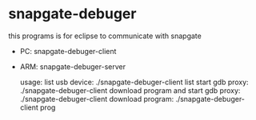 
# snapgate-debuger

this programs is for eclipse to communicate with snapgate

* PC: snapgate-debuger-client
* ARM: snapgate-debuger-server


	usage:
	list usb device:
		./snapgate-debuger-client <ip address> list
	start gdb proxy:
		./snapgate-debuger-client <ip address> <usb serial> <port>
	download program and start gdb proxy:
		./snapgate-debuger-client <ip address> <usb serial> <port> <filename>
	download program:
		./snapgate-debuger-client <ip address> <usb serial> <port> <filename> prog
